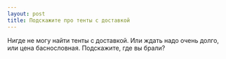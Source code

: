 ```yaml
---
layout: post 
title: Подскажите про тенты с доставкой 
--- 
```

Нигде не могу найти тенты с доставкой. Или ждать надо очень долго, или цена баснословная. Подскажите, где вы брали?